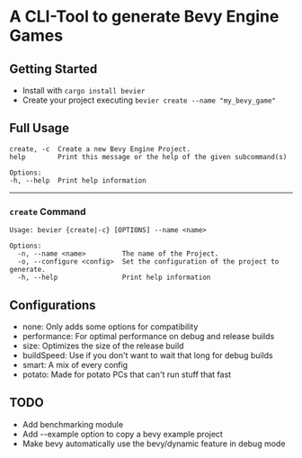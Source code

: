 # A CLI-Tool to generate Bevy Engine Games

## Getting Started
- Install with `cargo install bevier`
- Create your project executing `bevier create --name "my_bevy_game"`

## Full Usage
````text
create, -c  Create a new Bevy Engine Project.
help        Print this message or the help of the given subcommand(s)

Options:
-h, --help  Print help information
````
***

### ``create`` Command
````text
Usage: bevier {create|-c} [OPTIONS] --name <name>

Options:
  -n, --name <name>         The name of the Project.
  -o, --configure <config>  Set the configuration of the project to generate.
  -h, --help                Print help information
````

## Configurations
- none: Only adds some options for compatibility
- performance: For optimal performance on debug and release builds
- size: Optimizes the size of the release build
- buildSpeed: Use if you don't want to wait that long for debug builds
- smart: A mix of every config
- potato: Made for potato PCs that can't run stuff that fast

## TODO
- Add benchmarking module
- Add --example option to copy a bevy example project
- Make bevy automatically use the bevy/dynamic feature in debug mode